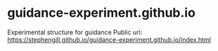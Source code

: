 # guidance-experiment.github.io
Experimental structure for guidance
Public url: https://stephengill.github.io/guidance-experiment.github.io/index.html
